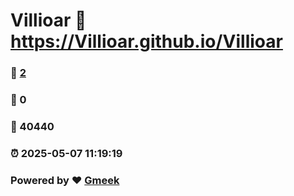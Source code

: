 # Villioar :link: https://Villioar.github.io/Villioar 
### :page_facing_up: [2](https://Villioar.github.io/Villioar/tag.html) 
### :speech_balloon: 0 
### :hibiscus: 40440 
### :alarm_clock: 2025-05-07 11:19:19 
### Powered by :heart: [Gmeek](https://github.com/Meekdai/Gmeek)
